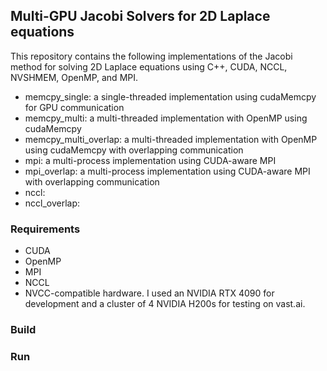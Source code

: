 ## Multi-GPU Jacobi Solvers for 2D Laplace equations

This repository contains the following implementations of the Jacobi method for solving 2D Laplace
equations using C++, CUDA, NCCL, NVSHMEM, OpenMP, and MPI.

- memcpy_single: a single-threaded implementation using cudaMemcpy for GPU communication
- memcpy_multi: a multi-threaded implementation with OpenMP using cudaMemcpy
- memcpy_multi_overlap: a multi-threaded implementation with OpenMP using cudaMemcpy with overlapping communication
- mpi: a multi-process implementation using CUDA-aware MPI
- mpi_overlap: a multi-process implementation using CUDA-aware MPI with overlapping communication
- nccl:
- nccl_overlap:

### Requirements

- CUDA
- OpenMP
- MPI
- NCCL
- NVCC-compatible hardware. I used an NVIDIA RTX 4090 for development and a cluster of 4 NVIDIA
  H200s for testing on vast.ai.

### Build

### Run
